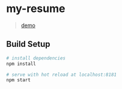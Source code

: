# my-resume

> [demo](https://oangy.github.io/dang-resume/build/index.html)

## Build Setup

``` bash
# install dependencies
npm install

# serve with hot reload at localhost:8181
npm start
```
